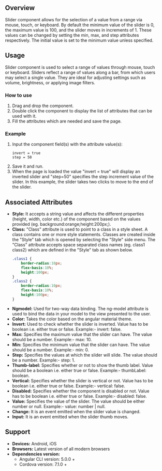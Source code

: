 ## Overview
Slider component allows for the selection of a value from a range via mouse, touch, or keyboard. By default the minimum value of the slider is 0, the maximum value is 100, and the slider moves in increments of 1. These values can be changed by setting the min, max, and step attributes respectively. The initial value is set to the minimum value unless specified.

## Usage
Slider component is used to select a range of values through mouse, touch or keyboard. Sliders reflect a range of values along a bar, from which users may select a single value. They are ideal for adjusting settings such as volume, brightness, or applying image filters.

### How to use   
1. Drag and drop the component. 
2. Double click the component to display the list of attributes that can be used with it.
3. Fill the attributes which are needed and save the page.

### Example
1. Input the component field(s) with the attribute value(s):
    ``` 
    invert = true
    step = 50
    ```
2. Save it and run.
3. When the page is loaded the value "invert = true" will display an inverted slider and "step=50" specifies the step increment value of the slider. In this example, the slider takes two clicks to move to the end of the slider. 

## Associated Attributes
- **Style:** It accepts a string value and affects the different properties (height, width, color etc.) of the component based on the values provided (eg. background:orange;height:200px;).
- **Class:** "Class" attribute is used to point to a class in a style sheet. A class contains one or more style statements. Classes are created inside the "Style" tab which is opened by selecting the "Style" side menu. The "Class" attribute accepts space separated class names (eg. class1 class2) which are defined in the "Style" tab as shown below.
    ```css
    .class1 {
        border-radius:10px;
        flex-basis:10%;
        height:100px;
    }
    .class2 {
        border-radius:10px;
        flex-basis:10%;
        height:100px;
    }
- **Ngmodel:** Used for two-way data binding. The ng-model attribute is used to bind the data in your model to the view presented to the user.
- **Color:** Takes the color based on the angular material theme.
- **Invert:** Used to check whether the slider is inverted. Value has to be boolean i.e. either true or false. Example:- invert: false.
- **Max:** Specifies the maximum value that the slider can have. The value should be a number. Example:- max: 10.
- **Min:** Specifies the minimum value that the slider can have. The value should be a number. Example:- min: 0.
- **Step:** Specifies the values at which the slider will slide. The value should be a number. Example:- step: 1.
- **Thumb-label:** Specifies whether or not to show the thumb label. Value should be a boolean i.e. either true or false. Example:- thumbLabel: boolean.
- **Vertical:** Specifies whether the slider is vertical or not. Value has to be boolean i.e. either true or false. Example:- vertical: false.
- **Disabled:** Specifies whether the component is disabled or not. Value has to be boolean i.e. either true or false. Example:- disabled: false.
- **Value:** Specifies the value of the slider. The value should be either number or null. Example:- value: number | null.
- **Change:** It is an event emitted when the slider value is changed.
- **Input:** It is an event emitted when the slider thumb moves.

## Support
- **Devices:** Android, iOS
- **Browsers:**  Latest version of all modern browsers
- **Dependencies version:** 
    - Angular CLI version: 5.0.0 + 
    - Cordova version: 7.1.0 +
